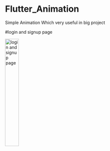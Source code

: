 # Flutter_Animation
Simple Animation Which very useful in big project

#login and signup page


 <img src="https://firebasestorage.googleapis.com/v0/b/githubimage.appspot.com/o/log.gif?alt=media&token=91b5bc5c-f53a-4feb-a6c5-9d0e0c608586" title="login and signup page" width="30%"/>
